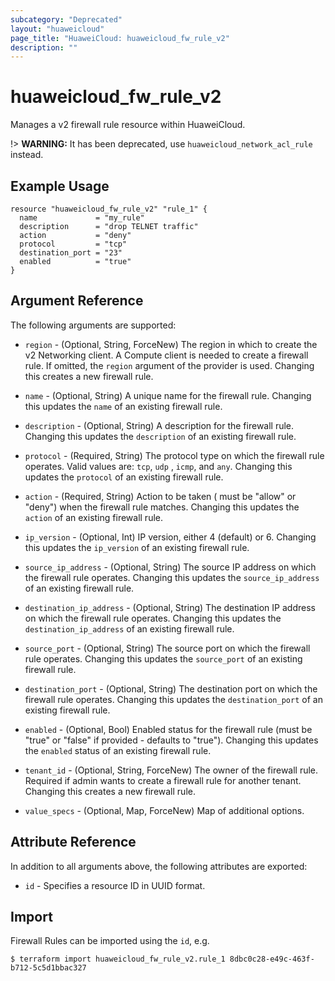 ```yaml
---
subcategory: "Deprecated"
layout: "huaweicloud"
page_title: "HuaweiCloud: huaweicloud_fw_rule_v2"
description: ""
---
```


# huaweicloud\_fw\_rule\_v2

Manages a v2 firewall rule resource within HuaweiCloud.

!> **WARNING:** It has been deprecated, use `huaweicloud_network_acl_rule` instead.

## Example Usage

```hcl
resource "huaweicloud_fw_rule_v2" "rule_1" {
  name             = "my_rule"
  description      = "drop TELNET traffic"
  action           = "deny"
  protocol         = "tcp"
  destination_port = "23"
  enabled          = "true"
}
```

## Argument Reference

The following arguments are supported:

* `region` - (Optional, String, ForceNew) The region in which to create the v2 Networking client. A Compute client is
  needed to create a firewall rule. If omitted, the
  `region` argument of the provider is used. Changing this creates a new firewall rule.

* `name` - (Optional, String) A unique name for the firewall rule. Changing this updates the `name` of an existing
  firewall rule.

* `description` - (Optional, String) A description for the firewall rule. Changing this updates the `description` of an
  existing firewall rule.

* `protocol` - (Required, String) The protocol type on which the firewall rule operates. Valid values are: `tcp`, `udp`
  , `icmp`, and `any`. Changing this updates the
  `protocol` of an existing firewall rule.

* `action` - (Required, String) Action to be taken ( must be "allow" or "deny") when the firewall rule matches. Changing
  this updates the `action` of an existing firewall rule.

* `ip_version` - (Optional, Int) IP version, either 4 (default) or 6. Changing this updates the `ip_version` of an
  existing firewall rule.

* `source_ip_address` - (Optional, String) The source IP address on which the firewall rule operates. Changing this
  updates the `source_ip_address` of an existing firewall rule.

* `destination_ip_address` - (Optional, String) The destination IP address on which the firewall rule operates. Changing
  this updates the `destination_ip_address`
  of an existing firewall rule.

* `source_port` - (Optional, String) The source port on which the firewall rule operates. Changing this updates
  the `source_port` of an existing firewall rule.

* `destination_port` - (Optional, String) The destination port on which the firewall rule operates. Changing this
  updates the `destination_port` of an existing firewall rule.

* `enabled` - (Optional, Bool) Enabled status for the firewall rule (must be "true"
  or "false" if provided - defaults to "true"). Changing this updates the
  `enabled` status of an existing firewall rule.

* `tenant_id` - (Optional, String, ForceNew) The owner of the firewall rule. Required if admin wants to create a
  firewall rule for another tenant. Changing this creates a new firewall rule.

* `value_specs` - (Optional, Map, ForceNew) Map of additional options.

## Attribute Reference

In addition to all arguments above, the following attributes are exported:

* `id` - Specifies a resource ID in UUID format.

## Import

Firewall Rules can be imported using the `id`, e.g.

```
$ terraform import huaweicloud_fw_rule_v2.rule_1 8dbc0c28-e49c-463f-b712-5c5d1bbac327
```
